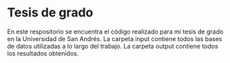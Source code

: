 # Tesis de grado 

En este respositorio se encuentra el código realizado para mi tesis de grado en la Universidad de San Andrés. 
La carpeta input contiene todos las bases de datos utilizadas a lo largo del trabajo. 
La carpeta output contiene todos los resultados obtenidos. 
